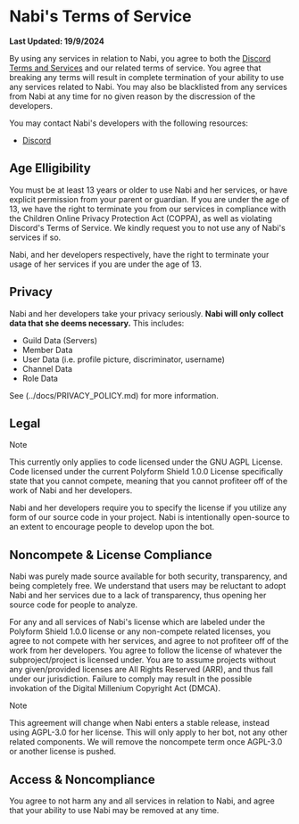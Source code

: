 # Nabi's Terms of Service
**Last Updated: 19/9/2024**

By using any services in relation to Nabi, you agree to both the [Discord Terms and Services]() and 
our related terms of service. You agree that breaking any terms will result in complete termination of your ability to use
any services related to Nabi. You may also be blacklisted from any services from Nabi at any time for no given reason by 
the discression of the developers.

You may contact Nabi's developers with the following resources:
* [Discord](https://discord.gg/42da8JWwKa)

## Age Elligibility
You must be at least 13 years or older to use Nabi and her services, or have explicit permission from your parent or guardian. 
If you are under the age of 13, we have the right to terminate you from our services in compliance with the 
Children Online Privacy Protection Act (COPPA), as well as violating Discord's Terms of Service. We kindly request you to 
not use any of Nabi's services if so. 

Nabi, and her developers respectively, have the right to terminate your usage of her services if you are under the age 
of 13.

## Privacy
Nabi and her developers take your privacy seriously. **Nabi will only collect data that she deems necessary.** This includes:

* Guild Data (Servers)
* Member Data 
* User Data (i.e. profile picture, discriminator, username)
* Channel Data
* Role Data

See (../docs/PRIVACY_POLICY.md) for more information.

## Legal
> [!NOTE]
> This currently only applies to code licensed under the GNU AGPL License. Code licensed under the current Polyform Shield
> 1.0.0 License specifically state that you cannot compete, meaning that you cannot profiteer off of the work of Nabi
> and her developers.

Nabi and her developers require you to specify the license if you utilize any form of our source code in your project. Nabi
is intentionally open-source to an extent to encourage people to develop upon the bot. 

## Noncompete & License Compliance
Nabi was purely made source available for both security, transparency, and being completely free. We understand that 
users may be reluctant to adopt Nabi and her services due to a lack of transparency, thus opening her source code for 
people to analyze.

For any and all services of Nabi's license which are labeled under the Polyform Shield 1.0.0 license or any non-compete 
related licenses, you agree to not compete with her services, and agree to not profiteer off of the work from her developers.
You agree to follow the license of whatever the subproject/project is licensed under. You are to assume projects without
any given/provided licenses are All Rights Reserved (ARR), and thus fall under our jurisdiction. Failure to comply may 
result in the possible invokation of the Digital Millenium Copyright Act (DMCA).

> [!NOTE]
> This agreement will change when Nabi enters a stable release, instead using AGPL-3.0 for her license. This will only 
> apply to her bot, not any other related components. We will remove the noncompete term once AGPL-3.0 or another license
> is pushed.

## Access & Noncompliance
You agree to not harm any and all services in relation to Nabi, and agree that your ability to use Nabi may be removed at
any time.